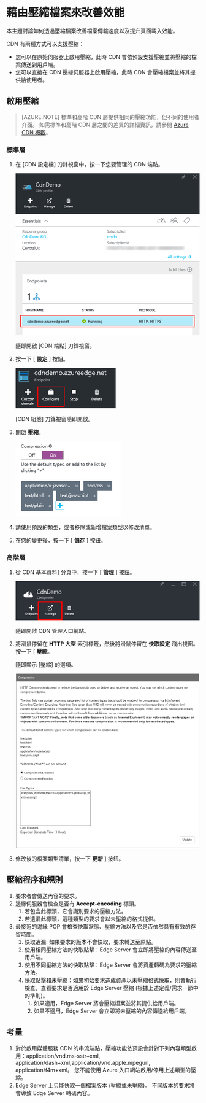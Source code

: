 <properties 
    pageTitle="CDN - 藉由壓縮檔案來改善效能" 
    description="您可以藉由壓縮檔案來改善檔案傳輸速度並增加頁面載入效能。" 
    services="cdn" 
    documentationCenter=".NET" 
    authors="camsoper" 
    manager="dwrede" 
    editor=""/>

<tags 
    ms.service="cdn" 
    ms.workload="tbd" 
    ms.tgt_pltfrm="na" 
    ms.devlang="na" 
    ms.topic="article" 
    ms.date="12/02/2015" 
    ms.author="casoper"/>

# 藉由壓縮檔案來改善效能

本主題討論如何透過壓縮檔案改善檔案傳輸速度以及提升頁面載入效能。

CDN 有兩種方式可以支援壓縮： 

- 您可以在原始伺服器上啟用壓縮，此時 CDN 會依預設支援壓縮並將壓縮的檔案傳送到用戶端。 
- 您可以直接在 CDN 邊緣伺服器上啟用壓縮，此時 CDN 會壓縮檔案並將其提供給使用者。

## 啟用壓縮

> [AZURE.NOTE] 標準和高階 CDN 層提供相同的壓縮功能，但不同的使用者介面。  如需標準和高階 CDN 層之間的差異的詳細資訊，請參閱 [Azure CDN 概觀](cdn-overview.md)。

### 標準層

1. 在 [CDN 設定檔] 刀鋒視窗中，按一下您要管理的 CDN 端點。
    
    ![[CDN 設定檔] 刀鋒視窗端點](./media/cdn-file-compression/cdn-endpoints.png)

    隨即開啟 [CDN 端點] 刀鋒視窗。

2. 按一下 [ **設定** ] 按鈕。

    ![[CDN 設定檔] 刀鋒視窗的 [管理] 按鈕](./media/cdn-file-compression/cdn-config-btn.png)
    
    [CDN 組態] 刀鋒視窗隨即開啟。
    
3. 開啟 **壓縮**。
    
    ![CDN 壓縮的選項](./media/cdn-file-compression/cdn-compress-standard.png)
    
4. 請使用預設的類型，或者移除或新增檔案類型以修改清單。

5. 在您的變更後，按一下 [ **儲存** ] 按鈕。

### 高階層

1. 從 CDN 基本資料] 分頁中，按一下 [ **管理** ] 按鈕。

    ![[CDN 設定檔] 刀鋒視窗的 [管理] 按鈕](./media/cdn-file-compression/cdn-manage-btn.png)
    
    隨即開啟 CDN 管理入口網站。
    
2. 將滑鼠停留在 **HTTP 大型** 索引標籤，然後將滑鼠停留在 **快取設定** 飛出視窗。  按一下 [ **壓縮**。
    
    隨即顯示 [壓縮] 的選項。
    
    ![檔案壓縮](./media/cdn-file-compression/cdn-compress-files.png)
    
3. 修改後的檔案類型清單，按一下 **更新** ] 按鈕。


## 壓縮程序和規則

1. 要求者會傳送內容的要求。
2. 邊緣伺服器會檢查是否有 **Accept-encoding** 標頭。
    1. 若包含此標頭，它會識別要求的壓縮方法。
    1. 若遺漏此標頭，這種類型的要求會以未壓縮的格式提供。
3.  最接近的邊緣 POP 會檢查快取狀態、壓縮方法以及它是否依然具有有效的存留時間。
    1.  快取遺漏: 如果要求的版本不會快取，要求轉送至原點。
    2.  使用相同壓縮方法的快取點擊：Edge Server 會立即將壓縮的內容傳送至用戶端。
    3.  使用不同壓縮方法的快取點擊：Edge Server 會將資產轉碼為要求的壓縮方法。 
    4.  快取點擊和未壓縮：如果初始要求造成資產以未壓縮格式快取，則會執行檢查，查看要求是否適用於 Edge Server 壓縮 (根據上述定義/需求一節中的準則)。
        1.  如果適用，Edge Server 將會壓縮檔案並將其提供給用戶端。
        2.  如果不適用，Edge Server 會立即將未壓縮的內容傳送給用戶端。 



## 考量 

1. 對於啟用媒體服務 CDN 的串流端點，壓縮功能依預設會針對下列內容類型啟用：application/vnd.ms-sstr+xml, application/dash+xml,application/vnd.apple.mpegurl, application/f4m+xml。 您不能使用 Azure 入口網站啟用/停用上述類型的壓縮。  
2. Edge Server 上只能快取一個檔案版本 (壓縮或未壓縮)。 不同版本的要求將會導致 Edge Server 轉碼內容。  
